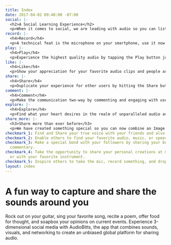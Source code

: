 ```yaml
---
title: Index
date: 2017-04-02 09:40:00 -07:00
social: |-
  <h2>A Social Learning Experience</h2>
  <p>When it comes to social, we are leading with audio so you can listen to your friends and strangers alike for what they have to say and offer.</p>
record: |-
  <h4>Record</h4>
  <p>A technical feat is the microphone on your smartphone, use it now to record anything you want.</p>
play: |-
  <h4>Play</h4>
  <p>Experience the highest quality audio by tapping the Play button just like you would on your iPod.</p>
like: |-
  <h4>Like</h4>
  <p>Show your appreciation for your favorite audio clips and people around the globe.</p>
share: |-
  <h4>Share</h4>
  <p>Duplicate your experience for other users by hitting the Share button.</p>
comment: |-
  <h4>Comment</h4>
  <p>Make the communication two-way by commenting and engaging with users.</p>
explore: |-
  <h4>Explore</h4>
  <p>Find what your heart desires in the realm of unparalleled audio available only on AudioBitts.</p>
share_more: |-
  <h3>Share more than ever before</h3>
  <p>We have created something special so you can now combine an Image with Audio and Caption it to create a powerful experience known as a Bitt, or AudioBitts.</p>
checkmark_1: Find and Share your true voice with your friends and also make new friends.
checkmark_2: Enable others to find your favorite audio, music, or speech on the web.
checkmark_3: Make a special bond with your followers by sharing your behind the scenes
  commentary.
checkmark_4: Take the opportunity to share your personal creations at music studio
  or with your favorite instrument.
checkmark_5: Inspire others to take the mic, record something, and drop it…
layout: index
---
```


<h1>A fun way to capture and <span>share</span> the sounds around you</h1>
<p>Rock out on your guitar, sing your favorite song, recite a poem, offer food for thought, and soapbox your opinions on current events. Experience 3-dimensional social media with AudioBitts, the app that combines sounds, visuals, and networking to create an unbiased global platform for sharing audio.</p>